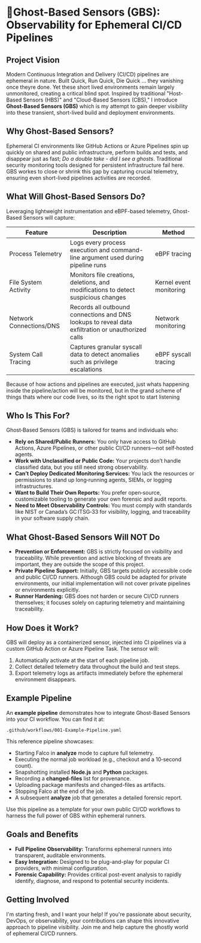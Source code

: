 # 👻Ghost-Based Sensors (GBS): Observability for Ephemeral CI/CD Pipelines

## Project Vision

Modern Continuous Integration and Delivery (CI/CD) pipelines are ephemeral in nature. Built Quick, Run Quick, Die Quick ... they vanishing once theyre done. Yet these short lived environments remain largely unmonitored, creating a critical blind spot. Inspired by traditional "Host-Based Sensors (HBS)" and "Cloud-Based Sensors (CBS)," I introduce **Ghost-Based Sensors (GBS)** which is my attempt to gain deeper visibility into these transient, short-lived build and deployment environments.

## Why Ghost-Based Sensors?

Ephemeral CI environments like GitHub Actions or Azure Pipelines spin up quickly on shared and public infrastructure, perform builds and tests, and disappear just as fast; _Do a double take - did I see a ghosts_. Traditional security monitoring tools designed for persistent infrastructure fail here. GBS workes to close or shrink this gap by capturing crucial telemetry, ensuring even short-lived pipelines activities are recorded.

## What Will Ghost-Based Sensors Do?

Leveraging lightweight instrumentation and eBPF-based telemetry, Ghost-Based Sensors will capture:

| Feature                 | Description                                                                                        | Method                  |
| ----------------------- | -------------------------------------------------------------------------------------------------- | ----------------------- |
| Process Telemetry       | Logs every process execution and command-line argument used during pipeline runs                   | eBPF tracing            |
| File System Activity    | Monitors file creations, deletions, and modifications to detect suspicious changes                 | Kernel event monitoring |
| Network Connections/DNS | Records all outbound connections and DNS lookups to reveal data exfiltration or unauthorized calls | Network monitoring      |
| System Call Tracing     | Captures granular syscall data to detect anomalies such as privilege escalations                   | eBPF syscall tracing    |

Because of how actions and pipelines are executed, just whats happening inside the pipeline/action will be monitored, but in the grand scheme of things thats where our code lives, so its the right spot to start listening

## Who Is This For?

Ghost‑Based Sensors (GBS) is tailored for teams and individuals who:

- **Rely on Shared/Public Runners:** You only have access to GitHub Actions, Azure Pipelines, or other public CI/CD runners—not self‑hosted agents.  
- **Work with Unclassified or Public Code:** Your projects don’t handle classified data, but you still need strong observability.  
- **Can’t Deploy Dedicated Monitoring Services:** You lack the resources or permissions to stand up long‑running agents, SIEMs, or logging infrastructures.  
- **Want to Build Their Own Reports:** You prefer open‑source, customizable tooling to generate your own forensic and audit reports.  
- **Need to Meet Observability Controls:** You must comply with standards like NIST or Canada’s GC ITSG‑33 for visibility, logging, and traceability in your software supply chain.  


## What Ghost-Based Sensors Will NOT Do

* **Prevention or Enforcement:** GBS is strictly focused on visibility and traceability. While prevention and active blocking of threats are important, they are outside the scope of this project.
* **Private Pipeline Support:** Initially, GBS targets publicly accessible code and public CI/CD runners. Although GBS could be adapted for private environments, our initial implementation will not cover private pipelines or environments explicitly.
* **Runner Hardening:** GBS does not harden or secure CI/CD runners themselves; it focuses solely on capturing telemetry and maintaining traceability.

## How Does it Work?

GBS will deploy as a containerized sensor, injected into CI pipelines via a custom GitHub Action or Azure Pipeline Task. The sensor will:

1. Automatically activate at the start of each pipeline job.
2. Collect detailed telemetry data throughout the build and test steps.
3. Export telemetry logs as artifacts immediately before the ephemeral environment disappears.

## Example Pipeline

An **example pipeline** demonstrates how to integrate Ghost-Based Sensors into your CI workflow. You can find it at:

```text
.github/workflows/001-Example-Pipeline.yaml
```

This reference pipeline showcases:

* Starting Falco in **analyze** mode to capture full telemetry.
* Executing the normal job workload (e.g., checkout and a 10‑second count).
* Snapshotting installed **Node.js** and **Python** packages.
* Recording a **changed-files** list for provenance.
* Uploading package manifests and changed-files as artifacts.
* Stopping Falco at the end of the job.
* A subsequent **analyze** job that generates a detailed forensic report.

Use this pipeline as a template for your own public CI/CD workflows to harness the full power of GBS within ephemeral runners.

## Goals and Benefits

* **Full Pipeline Observability:** Transforms ephemeral runners into transparent, auditable environments.
* **Easy Integration:** Designed to be plug-and-play for popular CI providers, with minimal configuration.
* **Forensic Capability:** Provides critical post-event analysis to rapidly identify, diagnose, and respond to potential security incidents.

## Getting Involved

I'm starting fresh, and I want your help! If you're passionate about security, DevOps, or observability, your contributions can shape this innovative approach to pipeline visibility. Join me and help capture the ghostly world of ephemeral CI/CD runners.
